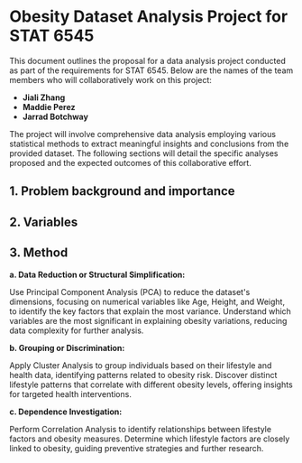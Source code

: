 # Obesity Dataset Analysis Project for STAT 6545

This document outlines the proposal for a data analysis project conducted as part of the requirements for STAT 6545. Below are the names of the team members who will collaboratively work on this project:

- **Jiali Zhang**
- **Maddie Perez**
- **Jarrad Botchway**

The project will involve comprehensive data analysis employing various statistical methods to extract meaningful insights and conclusions from the provided dataset. The following sections will detail the specific analyses proposed and the expected outcomes of this collaborative effort.

## 1. Problem background and importance

## 2. Variables

## 3. Method

**a. Data Reduction or Structural Simplification:**

Use Principal Component Analysis (PCA) to reduce the dataset's dimensions, focusing on numerical variables like Age, Height, and Weight, to identify the key factors that explain the most variance. Understand which variables are the most significant in explaining obesity variations, reducing data complexity for further analysis.

**b. Grouping or Discrimination:**

Apply Cluster Analysis to group individuals based on their lifestyle and health data, identifying patterns related to obesity risk. Discover distinct lifestyle patterns that correlate with different obesity levels, offering insights for targeted health interventions.

**c. Dependence Investigation:**

Perform Correlation Analysis to identify relationships between lifestyle factors and obesity measures. Determine which lifestyle factors are closely linked to obesity, guiding preventive strategies and further research.
